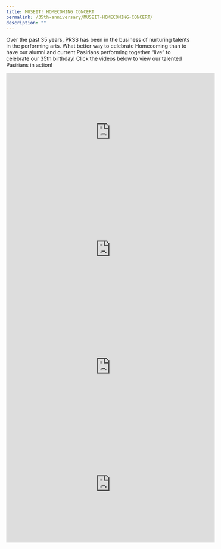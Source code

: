 ```yaml
---
title: MUSEIT! HOMECOMING CONCERT
permalink: /35th-anniversary/MUSEIT-HOMECOMING-CONCERT/
description: ""
---
```

Over the past 35 years, PRSS has been in the business of nurturing talents in the performing arts. What better way to celebrate Homecoming than to have our alumni and current Pasirians performing together “live” to celebrate our 35th birthday! Click the videos below to view our talented Pasirians in action!

<iframe width="560" height="315" src="https://www.youtube.com/embed/ZEFUPb2hgSE" title="YouTube video player" frameborder="0" allow="accelerometer; autoplay; clipboard-write; encrypted-media; gyroscope; picture-in-picture" allowfullscreen></iframe>

<iframe width="560" height="315" src="https://www.youtube.com/embed/2xxtJrnjed8" title="YouTube video player" frameborder="0" allow="accelerometer; autoplay; clipboard-write; encrypted-media; gyroscope; picture-in-picture" allowfullscreen></iframe>

<iframe width="560" height="315" src="https://www.youtube.com/embed/2SYHWuIHq8w" title="YouTube video player" frameborder="0" allow="accelerometer; autoplay; clipboard-write; encrypted-media; gyroscope; picture-in-picture" allowfullscreen></iframe>

<iframe width="560" height="315" src="https://www.youtube.com/embed/nD49ICKftgE" title="YouTube video player" frameborder="0" allow="accelerometer; autoplay; clipboard-write; encrypted-media; gyroscope; picture-in-picture" allowfullscreen></iframe>

